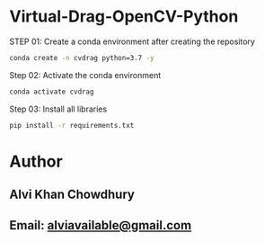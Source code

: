 # Virtual-Drag-OpenCV-Python

STEP 01: Create a conda environment after creating the repository
```bash
conda create -n cvdrag python=3.7 -y
```
Step 02: Activate the conda environment
```bash
conda activate cvdrag
```

Step 03: Install all libraries
```bash
pip install -r requirements.txt
```

# Author

## Alvi Khan Chowdhury

## Email: alviavailable@gmail.com
